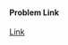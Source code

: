 #### Problem Link
<a href="https://www.hackerrank.com/challenges/circular-array-rotation" target="_blank">Link</a>
